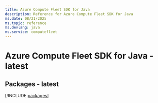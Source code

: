 ```yaml
---
title: Azure Compute Fleet SDK for Java
description: Reference for Azure Compute Fleet SDK for Java
ms.date: 08/21/2025
ms.topic: reference
ms.devlang: java
ms.service: computefleet
---
```

# Azure Compute Fleet SDK for Java - latest
## Packages - latest
[!INCLUDE [packages](compute-fleet-index.md)]
